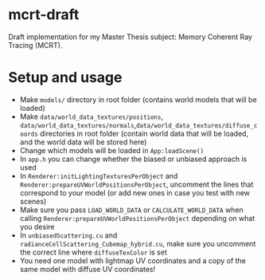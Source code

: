 # mcrt-draft
Draft implementation for my Master Thesis subject: Memory Coherent Ray Tracing (MCRT).

# Setup and usage
* Make `models/` directory in root folder (contains world models that will be loaded)
* Make `data/world_data_textures/positions`, `data/world_data_textures/normals`,`data/world_data_textures/diffuse_coords` directories in root folder (contain world data that will be loaded, and the world data will be stored here)
* Change which models will be loaded in `App:loadScene()`
* In `app.h` you can change whether the biased or unbiased approach is used
* In `Renderer:initLightingTexturesPerObject` and `Renderer:prepareUVWorldPositionsPerObject`, uncomment the lines that correspond to your model (or add new ones in case you test with new scenes)
* Make sure you pass `LOAD_WORLD_DATA` or `CALCULATE_WORLD_DATA` when calling `Renderer:prepareUVWorldPositionsPerObject` depending on what you desire
* In `unbiasedScattering.cu` and `radianceCellScattering_Cubemap_hybrid.cu`, make sure you uncomment the correct line where `diffuseTexColor` is set
* You need one model with lightmap UV coordinates and a copy of the same model with diffuse UV coordinates!
